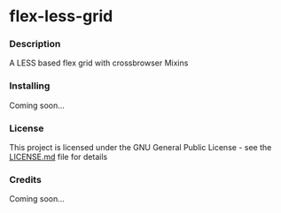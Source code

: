 # flex-less-grid
### Description
A LESS based flex grid with crossbrowser Mixins

### Installing
Coming soon...

### License
This project is licensed under the GNU General Public License - see the [LICENSE.md](LICENSE.md) file for details

### Credits
Coming soon...
